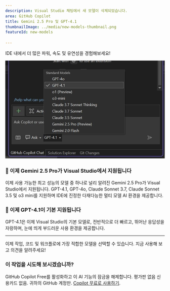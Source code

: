```yaml
---
description: Visual Studio 채팅에서 새 모델이 삭제되었습니다.
area: GitHub Copilot
title: Gemini 2.5 Pro 및 GPT-4.1
thumbnailImage: ../media/new-models-thumbnail.png
featureId: new-models

---
```



IDE 내에서 더 많은 파워, 속도 및 유연성을 경험해보세요!

![새로운 모델](../media/new-models.png)

### 🚨 이제 Gemini 2.5 Pro가 Visual Studio에서 지원됩니다

이제 사용 가능한 최고 성능의 모델 중 하나로 널리 알려진 Gemini 2.5 Pro가 Visual Studio에서 지원됩니다. GPT-4.1, GPT-4o, Claude Sonnet 3.7, Claude Sonnet 3.5 및 o3 mini를 지원하며 IDE에 진정한 다재다능한 멀티 모델 AI 환경을 제공합니다.

### 🚨 이제 GPT-4.1이 기본 지원됩니다

GPT-4.1은 이제 Visual Studio의 기본 모델로, 전반적으로 더 빠르고, 뛰어난 응답성을 자랑하며, 눈에 띄게 부드러운 사용 환경을 제공합니다.

---

이제 작업, 코드 및 워크플로에 가장 적합한 모델을 선택할 수 있습니다. 지금 사용해 보고 의견을 알려주세요!

### 이 작업을 시도해 보시겠습니까?
GitHub Copilot Free를 활성화하고 이 AI 기능의 잠금을 해제합니다.
평가판 없음 신용카드 없음. 귀하의 GitHub 계정만. [Copilot 무료로 사용하기](https://github.com/settings/copilot).
